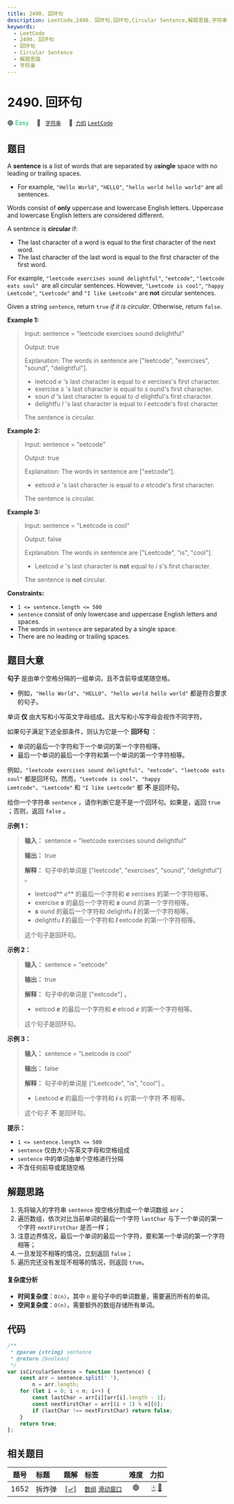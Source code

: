 ```yaml
---
title: 2490. 回环句
description: LeetCode,2490. 回环句,回环句,Circular Sentence,解题思路,字符串
keywords:
  - LeetCode
  - 2490. 回环句
  - 回环句
  - Circular Sentence
  - 解题思路
  - 字符串
---
```


# 2490. 回环句

🟢 <font color=#15bd66>Easy</font>&emsp; 🔖&ensp; [`字符串`](/tag/string.md)&emsp; 🔗&ensp;[`力扣`](https://leetcode.cn/problems/circular-sentence) [`LeetCode`](https://leetcode.com/problems/circular-sentence)

## 题目

A **sentence** is a list of words that are separated by a**single** space with
no leading or trailing spaces.

- For example, `"Hello World"`, `"HELLO"`, `"hello world hello world"` are all sentences.

Words consist of **only** uppercase and lowercase English letters. Uppercase
and lowercase English letters are considered different.

A sentence is **circular** if:

- The last character of a word is equal to the first character of the next word.
- The last character of the last word is equal to the first character of the first word.

For example, `"leetcode exercises sound delightful"`, `"eetcode"`, `"leetcode
eats soul" `are all circular sentences. However, `"Leetcode is cool"`, `"happy
Leetcode"`, `"Leetcode"` and `"I like Leetcode"` are **not** circular
sentences.

Given a string `sentence`, return `true` _if it is circular_. Otherwise,
return `false`.

**Example 1:**

> Input: sentence = "leetcode exercises sound delightful"
>
> Output: true
>
> Explanation: The words in sentence are ["leetcode", "exercises", "sound", "delightful"].
>
> - leetcod _e_ 's last character is equal to _e_ xercises's first character.
> - exercise _s_ 's last character is equal to _s_ ound's first character.
> - soun _d_ 's last character is equal to _d_ elightful's first character.
> - delightfu _l_ 's last character is equal to _l_ eetcode's first character.
>
> The sentence is circular.

**Example 2:**

> Input: sentence = "eetcode"
>
> Output: true
>
> Explanation: The words in sentence are ["eetcode"].
>
> - eetcod _e_ 's last character is equal to _e_ etcode's first character.
>
> The sentence is circular.

**Example 3:**

> Input: sentence = "Leetcode is cool"
>
> Output: false
>
> Explanation: The words in sentence are ["Leetcode", "is", "cool"].
>
> - Leetcod _e_ 's last character is **not** equal to _i_ s's first character.
>
> The sentence is **not** circular.

**Constraints:**

- `1 <= sentence.length <= 500`
- `sentence` consist of only lowercase and uppercase English letters and spaces.
- The words in `sentence` are separated by a single space.
- There are no leading or trailing spaces.

## 题目大意

**句子** 是由单个空格分隔的一组单词，且不含前导或尾随空格。

- 例如，`"Hello World"`、`"HELLO"`、`"hello world hello world"` 都是符合要求的句子。

单词 **仅** 由大写和小写英文字母组成。且大写和小写字母会视作不同字符。

如果句子满足下述全部条件，则认为它是一个 **回环句** ：

- 单词的最后一个字符和下一个单词的第一个字符相等。
- 最后一个单词的最后一个字符和第一个单词的第一个字符相等。

例如，`"leetcode exercises sound delightful"`、`"eetcode"`、`"leetcode eats soul"`
都是回环句。然而，`"Leetcode is cool"`、`"happy Leetcode"`、`"Leetcode"` 和 `"I like
Leetcode"` 都 **不** 是回环句。

给你一个字符串 `sentence` ，请你判断它是不是一个回环句。如果是，返回 `true` ；否则，返回 `false` 。

**示例 1：**

> **输入：** sentence = "leetcode exercises sound delightful"
>
> **输出：** true
>
> **解释：** 句子中的单词是 ["leetcode", "exercises", "sound", "delightful"] 。
>
> - leetcod** _e_** 的最后一个字符和 **_e_** xercises 的第一个字符相等。
> - exercise _**s**_ 的最后一个字符和 _**s**_ ound 的第一个字符相等。
> - _**s**_ ound 的最后一个字符和 delightfu _**l**_ 的第一个字符相等。
> - delightfu _**l**_ 的最后一个字符和 _**l**_ eetcode 的第一个字符相等。
>
> 这个句子是回环句。

**示例 2：**

> **输入：** sentence = "eetcode"
>
> **输出：** true
>
> **解释：** 句子中的单词是 ["eetcode"] 。
>
> - eetcod _**e**_ 的最后一个字符和 _**e**_ etcod _e_ 的第一个字符相等。
>
> 这个句子是回环句。

**示例 3：**

> **输入：** sentence = "Leetcode is cool"
>
> **输出：** false
>
> **解释：** 句子中的单词是 ["Leetcode", "is", "cool"] 。
>
> - Leetcod _**e**_ 的最后一个字符和 _**i**_ s 的第一个字符 **不** 相等。
>
> 这个句子 **不** 是回环句。

**提示：**

- `1 <= sentence.length <= 500`
- `sentence` 仅由大小写英文字母和空格组成
- `sentence` 中的单词由单个空格进行分隔
- 不含任何前导或尾随空格

## 解题思路

1. 先将输入的字符串 `sentence` 按空格分割成一个单词数组 `arr`；
2. 遍历数组，依次对比当前单词的最后一个字符 `lastChar` 与下一个单词的第一个字符 `nextFirstChar` 是否一样；
3. 注意边界情况，最后一个单词的最后一个字符，要和第一个单词的第一个字符相等；
4. 一旦发现不相等的情况，立刻返回 `false`；
5. 遍历完还没有发现不相等的情况，则返回 `true`。

#### 复杂度分析

- **时间复杂度**：`O(n)`，其中 `n` 是句子中的单词数量，需要遍历所有的单词。
- **空间复杂度**：`O(n)`，需要额外的数组存储所有单词。

## 代码

```javascript
/**
 * @param {string} sentence
 * @return {boolean}
 */
var isCircularSentence = function (sentence) {
	const arr = sentence.split(' '),
		n = arr.length;
	for (let i = 0; i < n; i++) {
		const lastChar = arr[i][arr[i].length - 1];
		const nextFirstChar = arr[(i + 1) % n][0];
		if (lastChar !== nextFirstChar) return false;
	}
	return true;
};
```

## 相关题目

<!-- prettier-ignore -->
| 题号 | 标题 | 题解 | 标签 | 难度 | 力扣 |
| :------: | :------ | :------: | :------ | :------: | :------: |
| 1652 | 拆炸弹 | [[✓]](/problem/1652.md) |  [`数组`](/tag/array.md) [`滑动窗口`](/tag/sliding-window.md) | 🟢 | [🀄️](https://leetcode.cn/problems/defuse-the-bomb) [🔗](https://leetcode.com/problems/defuse-the-bomb) |